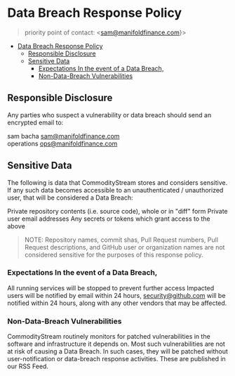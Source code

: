 # Data Breach Response Policy

> priority point of contact: <sam@manifoldfinance.com}>

- [Data Breach Response Policy](#data-breach-response-policy)
  * [Responsible Disclosure](#responsible-disclosure)
  * [Sensitive Data](#sensitive-data)
    + [Expectations In the event of a Data Breach,](#expectations-in-the-event-of-a-data-breach-)
    + [Non-Data-Breach Vulnerabilities](#non-data-breach-vulnerabilities)

## Responsible Disclosure

Any parties who suspect a vulnerability or data breach
should send an encrypted email to:

sam bacha <sam@manifoldfinance.com>  <br>
operations <ops@manifoldfinance.com>

## Sensitive Data

The following is data that CommodityStream stores and considers
sensitive. If any such data becomes accessible to an unauthenticated /
unauthorized user, that will be considered a Data Breach:

Private repository contents (i.e. source code), whole or in "diff" form Private
user email addresses Any secrets or tokens which grant access to the above

> NOTE: Repository names, commit shas, Pull Request numbers, Pull Request
> descriptions, and GitHub user or organization names are not considered sensitive
> for the purposes of this response policy.

### Expectations In the event of a Data Breach,

All running services will be stopped to prevent further access Impacted users
will be notified by email within 24 hours, security@github.com will be notified
within 24 hours, along with any other vendors that may be affected.

### Non-Data-Breach Vulnerabilities

CommodityStream routinely monitors for patched vulnerabilities in the software
and infrastructure it depends on. Most such vulnerabilities are not at risk of
causing a Data Breach. In such cases, they will be patched without
user-notification or data-breach response activities. These are published
in our RSS Feed.

